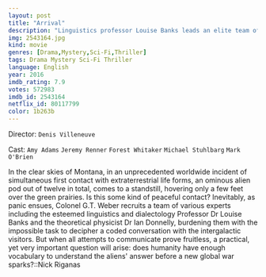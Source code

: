 ```yaml
---
layout: post
title: "Arrival"
description: "Linguistics professor Louise Banks leads an elite team of investigators when gigantic spaceships touchdown in 12 locations around the world. As nations teeter on the verge of global war, Banks and her crew must race against time to find a way to communicate with the extraterrestrial visitors. Hoping to unravel the mystery, she takes a chance that could threaten her life and quite possibly all of mankind..."
img: 2543164.jpg
kind: movie
genres: [Drama,Mystery,Sci-Fi,Thriller]
tags: Drama Mystery Sci-Fi Thriller 
language: English
year: 2016
imdb_rating: 7.9
votes: 572983
imdb_id: 2543164
netflix_id: 80117799
color: 1b263b
---
```

Director: `Denis Villeneuve`  

Cast: `Amy Adams` `Jeremy Renner` `Forest Whitaker` `Michael Stuhlbarg` `Mark O'Brien` 

In the clear skies of Montana, in an unprecedented worldwide incident of simultaneous first contact with extraterrestrial life forms, an ominous alien pod out of twelve in total, comes to a standstill, hovering only a few feet over the green prairies. Is this some kind of peaceful contact? Inevitably, as panic ensues, Colonel G.T. Weber recruits a team of various experts including the esteemed linguistics and dialectology Professor Dr Louise Banks and the theoretical physicist Dr Ian Donnelly, burdening them with the impossible task to decipher a coded conversation with the intergalactic visitors. But when all attempts to communicate prove fruitless, a practical, yet very important question will arise: does humanity have enough vocabulary to understand the aliens' answer before a new global war sparks?::Nick Riganas